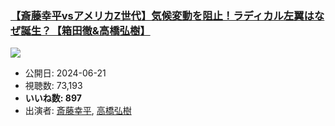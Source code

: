 ### [【斎藤幸平vsアメリカZ世代】気候変動を阻止！ラディカル左翼はなぜ誕生？【箱田徹&高橋弘樹】](https://www.youtube.com/watch?v=AcCVXP137HM)
[![](https://img.youtube.com/vi/AcCVXP137HM/sddefault.jpg)](https://www.youtube.com/watch?v=AcCVXP137HM)
-   公開日: 2024-06-21
-   視聴数: 73,193
-   **いいね数: 897**
-   出演者: [斎藤幸平](/rehacq_fan/people/斎藤幸平 "wikilink"), [高橋弘樹](/rehacq_fan/people/高橋弘樹 "wikilink")
